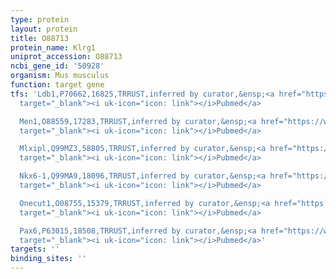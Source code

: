 ```yaml
---
type: protein
layout: protein
title: O88713
protein_name: Klrg1
uniprot_accession: O88713
ncbi_gene_id: '50928'
organism: Mus musculus
function: target gene
tfs: 'Ldb1,P70662,16825,TRRUST,inferred by curator,&ensp;<a href="https://www.ncbi.nlm.nih.gov/pubmed/?term=23193182%5Buid%5D"
  target="_blank"><i uk-icon="icon: link"></i>Pubmed</a>

  Men1,O88559,17283,TRRUST,inferred by curator,&ensp;<a href="https://www.ncbi.nlm.nih.gov/pubmed/?term=24157940%5Buid%5D"
  target="_blank"><i uk-icon="icon: link"></i>Pubmed</a>

  Mlxipl,Q99MZ3,58805,TRRUST,inferred by curator,&ensp;<a href="https://www.ncbi.nlm.nih.gov/pubmed/?term=20934404%5Buid%5D"
  target="_blank"><i uk-icon="icon: link"></i>Pubmed</a>

  Nkx6-1,Q99MA9,18096,TRRUST,inferred by curator,&ensp;<a href="https://www.ncbi.nlm.nih.gov/pubmed/?term=20584984%5Buid%5D"
  target="_blank"><i uk-icon="icon: link"></i>Pubmed</a>

  Onecut1,O08755,15379,TRRUST,inferred by curator,&ensp;<a href="https://www.ncbi.nlm.nih.gov/pubmed/?term=23775071%5Buid%5D"
  target="_blank"><i uk-icon="icon: link"></i>Pubmed</a>

  Pax6,P63015,18508,TRRUST,inferred by curator,&ensp;<a href="https://www.ncbi.nlm.nih.gov/pubmed/?term=20584984%5Buid%5D"
  target="_blank"><i uk-icon="icon: link"></i>Pubmed</a>'
targets: ''
binding_sites: ''
---
```

